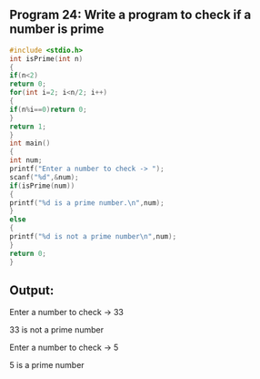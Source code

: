 ## Program 24: Write a program to check if a number is prime
```C
#include <stdio.h>
int isPrime(int n)
{
if(n<2)
return 0;
for(int i=2; i<n/2; i++)
{
if(n%i==0)return 0;
}
return 1;
}
int main()
{
int num;
printf("Enter a number to check -> ");
scanf("%d",&num);
if(isPrime(num))
{
printf("%d is a prime number.\n",num);
}
else 
{
printf("%d is not a prime number\n",num);
}
return 0;
}
```
## Output:
Enter a number to check -> 33

33 is not a prime number

Enter a number to check -> 5

5 is a prime number
